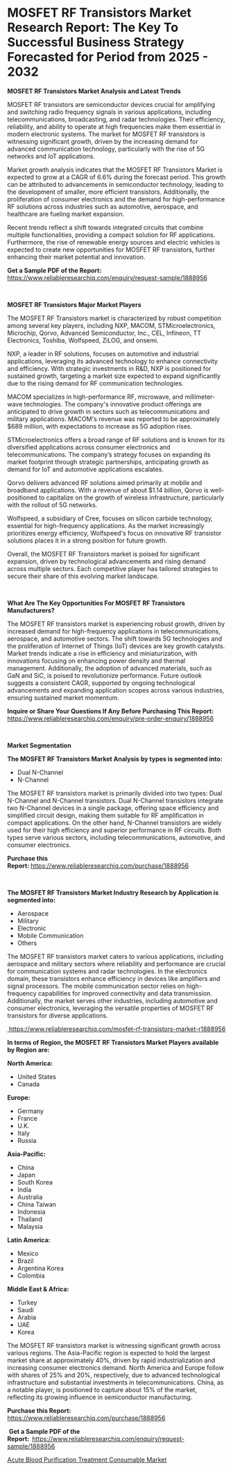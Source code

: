 <p><h1>MOSFET RF Transistors Market Research Report: The Key To Successful Business Strategy Forecasted for Period from 2025 - 2032</h1></p><p><strong>MOSFET RF Transistors Market Analysis and Latest Trends</strong></p>
<p><p>MOSFET RF transistors are semiconductor devices crucial for amplifying and switching radio frequency signals in various applications, including telecommunications, broadcasting, and radar technologies. Their efficiency, reliability, and ability to operate at high frequencies make them essential in modern electronic systems. The market for MOSFET RF transistors is witnessing significant growth, driven by the increasing demand for advanced communication technology, particularly with the rise of 5G networks and IoT applications. </p><p>Market growth analysis indicates that the MOSFET RF Transistors Market is expected to grow at a CAGR of 6.6% during the forecast period. This growth can be attributed to advancements in semiconductor technology, leading to the development of smaller, more efficient transistors. Additionally, the proliferation of consumer electronics and the demand for high-performance RF solutions across industries such as automotive, aerospace, and healthcare are fueling market expansion. </p><p>Recent trends reflect a shift towards integrated circuits that combine multiple functionalities, providing a compact solution for RF applications. Furthermore, the rise of renewable energy sources and electric vehicles is expected to create new opportunities for MOSFET RF transistors, further enhancing their market potential and innovation.</p></p>
<p><strong>Get a Sample PDF of the Report:&nbsp;</strong> <a href="https://www.reliableresearchiq.com/enquiry/request-sample/1888956?utm_campaign=2752&utm_medium=2&utm_source=Github&utm_content=ia&utm_term=28032025&utm_id=mosfet-rf-transistors">https://www.reliableresearchiq.com/enquiry/request-sample/1888956</a></p>
<p>&nbsp;</p>
<p><strong>MOSFET RF Transistors Major Market Players</strong></p>
<p><p>The MOSFET RF Transistors market is characterized by robust competition among several key players, including NXP, MACOM, STMicroelectronics, Microchip, Qorvo, Advanced Semiconductor, Inc., CEL, Infineon, TT Electronics, Toshiba, Wolfspeed, ZiLOG, and onsemi. </p><p>NXP, a leader in RF solutions, focuses on automotive and industrial applications, leveraging its advanced technology to enhance connectivity and efficiency. With strategic investments in R&D, NXP is positioned for sustained growth, targeting a market size expected to expand significantly due to the rising demand for RF communication technologies.</p><p>MACOM specializes in high-performance RF, microwave, and millimeter-wave technologies. The company's innovative product offerings are anticipated to drive growth in sectors such as telecommunications and military applications. MACOM's revenue was reported to be approximately $689 million, with expectations to increase as 5G adoption rises.</p><p>STMicroelectronics offers a broad range of RF solutions and is known for its diversified applications across consumer electronics and telecommunications. The company’s strategy focuses on expanding its market footprint through strategic partnerships, anticipating growth as demand for IoT and automotive applications escalates.</p><p>Qorvo delivers advanced RF solutions aimed primarily at mobile and broadband applications. With a revenue of about $1.14 billion, Qorvo is well-positioned to capitalize on the growth of wireless infrastructure, particularly with the rollout of 5G networks.</p><p>Wolfspeed, a subsidiary of Cree, focuses on silicon carbide technology, essential for high-frequency applications. As the market increasingly prioritizes energy efficiency, Wolfspeed's focus on innovative RF transistor solutions places it in a strong position for future growth.</p><p>Overall, the MOSFET RF Transistors market is poised for significant expansion, driven by technological advancements and rising demand across multiple sectors. Each competitive player has tailored strategies to secure their share of this evolving market landscape.</p></p>
<p>&nbsp;</p>
<p><strong>What Are The Key Opportunities For MOSFET RF Transistors Manufacturers?</strong></p>
<p><p>The MOSFET RF transistors market is experiencing robust growth, driven by increased demand for high-frequency applications in telecommunications, aerospace, and automotive sectors. The shift towards 5G technologies and the proliferation of Internet of Things (IoT) devices are key growth catalysts. Market trends indicate a rise in efficiency and miniaturization, with innovations focusing on enhancing power density and thermal management. Additionally, the adoption of advanced materials, such as GaN and SiC, is poised to revolutionize performance. Future outlook suggests a consistent CAGR, supported by ongoing technological advancements and expanding application scopes across various industries, ensuring sustained market momentum.</p></p>
<p><strong>Inquire or Share Your Questions If Any Before Purchasing This Report:</strong> <a href="https://www.reliableresearchiq.com/enquiry/pre-order-enquiry/1888956?utm_campaign=2752&utm_medium=2&utm_source=Github&utm_content=ia&utm_term=28032025&utm_id=mosfet-rf-transistors">https://www.reliableresearchiq.com/enquiry/pre-order-enquiry/1888956</a></p>
<p>&nbsp;</p>
<p><strong>Market Segmentation</strong></p>
<p><strong>The MOSFET RF Transistors Market Analysis by types is segmented into:</strong></p>
<p><ul><li>Dual N-Channel</li><li>N-Channel</li></ul></p>
<p><p>The MOSFET RF transistors market is primarily divided into two types: Dual N-Channel and N-Channel transistors. Dual N-Channel transistors integrate two N-Channel devices in a single package, offering space efficiency and simplified circuit design, making them suitable for RF amplification in compact applications. On the other hand, N-Channel transistors are widely used for their high efficiency and superior performance in RF circuits. Both types serve various sectors, including telecommunications, automotive, and consumer electronics.</p></p>
<p><strong>Purchase this Report:&nbsp;</strong><a href="https://www.reliableresearchiq.com/purchase/1888956?utm_campaign=2752&utm_medium=2&utm_source=Github&utm_content=ia&utm_term=28032025&utm_id=mosfet-rf-transistors">https://www.reliableresearchiq.com/purchase/1888956</a></p>
<p>&nbsp;</p>
<p><strong>The MOSFET RF Transistors Market Industry Research by Application is segmented into:</strong></p>
<p><ul><li>Aerospace</li><li>Military</li><li>Electronic</li><li>Mobile Communication</li><li>Others</li></ul></p>
<p><p>The MOSFET RF transistors market caters to various applications, including aerospace and military sectors where reliability and performance are crucial for communication systems and radar technologies. In the electronics domain, these transistors enhance efficiency in devices like amplifiers and signal processors. The mobile communication sector relies on high-frequency capabilities for improved connectivity and data transmission. Additionally, the market serves other industries, including automotive and consumer electronics, leveraging the versatile properties of MOSFET RF transistors for diverse applications.</p></p>
<p><a href="https://www.reliableresearchiq.com/mosfet-rf-transistors-market-r1888956?utm_campaign=2752&utm_medium=2&utm_source=Github&utm_content=ia&utm_term=28032025&utm_id=mosfet-rf-transistors">&nbsp;https://www.reliableresearchiq.com/mosfet-rf-transistors-market-r1888956</a></p>
<p><strong>In terms of Region, the MOSFET RF Transistors Market Players available by Region are:</strong></p>
<p>
    <p> <strong> North America: </strong>
        <ul>
            <li>United States</li>
            <li>Canada</li>
        </ul>
        </p> 
    <p> <strong> Europe: </strong>
        <ul>
            <li>Germany</li>
            <li>France</li>
            <li>U.K.</li>
            <li>Italy</li>
            <li>Russia</li>
        </ul>
        </p> 
    <p> <strong> Asia-Pacific: </strong>
        <ul>
            <li>China</li>
            <li>Japan</li>
            <li>South Korea</li>
            <li>India</li>
            <li>Australia</li>
            <li>China Taiwan</li>
            <li>Indonesia</li>
            <li>Thailand</li>
            <li>Malaysia</li>
        </ul>
        </p> 
    <p> <strong> Latin America: </strong>
        <ul>
            <li>Mexico</li>
            <li>Brazil</li>
            <li>Argentina Korea</li>
            <li>Colombia</li>
        </ul>
        </p> 
    <p> <strong> Middle East & Africa: </strong>
        <ul>
            <li>Turkey</li>
            <li>Saudi</li>
            <li>Arabia</li>
            <li>UAE</li>
            <li>Korea</li>
        </ul>
    </p>
    </p>
<p><p>The MOSFET RF transistors market is witnessing significant growth across various regions. The Asia-Pacific region is expected to hold the largest market share at approximately 40%, driven by rapid industrialization and increasing consumer electronics demand. North America and Europe follow with shares of 25% and 20%, respectively, due to advanced technological infrastructure and substantial investments in telecommunications. China, as a notable player, is positioned to capture about 15% of the market, reflecting its growing influence in semiconductor manufacturing.</p></p>
<p><strong>Purchase this Report: </strong><a href="https://www.reliableresearchiq.com/purchase/1888956?utm_campaign=2752&utm_medium=2&utm_source=Github&utm_content=ia&utm_term=28032025&utm_id=mosfet-rf-transistors">https://www.reliableresearchiq.com/purchase/1888956</a></p>
<p>&nbsp;<strong>Get a Sample PDF of the Report:&nbsp;&nbsp;</strong><a href="https://www.reliableresearchiq.com/enquiry/request-sample/1888956?utm_campaign=2752&utm_medium=2&utm_source=Github&utm_content=ia&utm_term=28032025&utm_id=mosfet-rf-transistors">https://www.reliableresearchiq.com/enquiry/request-sample/1888956</a></p>
<p><strong></strong></p>
<p><p><a href="https://github.com/qetelosooya/Market-Research-Report-List-1/blob/main/acute-blood-purification-treatment-consumable-market.md?utm_campaign=2752&utm_medium=2&utm_source=Github&utm_content=ia&utm_term=28032025&utm_id=mosfet-rf-transistors">Acute Blood Purification Treatment Consumable Market</a></p></p>